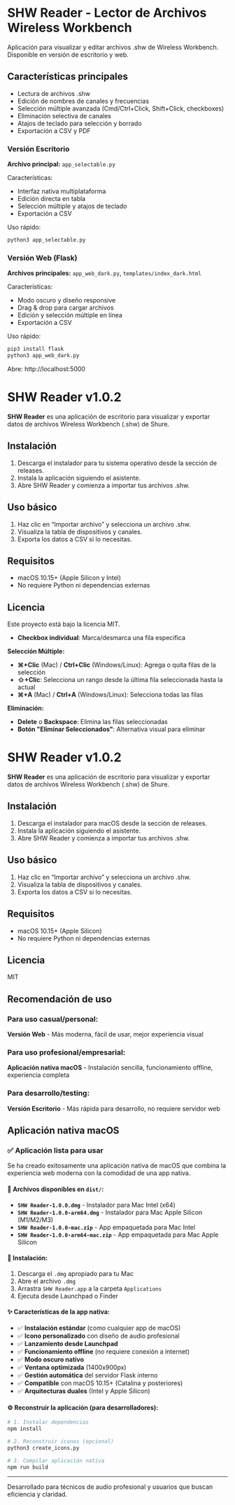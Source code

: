 
# SHW Reader - Lector de Archivos Wireless Workbench

Aplicación para visualizar y editar archivos .shw de Wireless Workbench. Disponible en versión de escritorio y web.


## Características principales
- Lectura de archivos .shw
- Edición de nombres de canales y frecuencias
- Selección múltiple avanzada (Cmd/Ctrl+Click, Shift+Click, checkboxes)
- Eliminación selectiva de canales
- Atajos de teclado para selección y borrado
- Exportación a CSV y PDF


### Versión Escritorio
**Archivo principal:** `app_selectable.py`

Características:
- Interfaz nativa multiplataforma
- Edición directa en tabla
- Selección múltiple y atajos de teclado
- Exportación a CSV

Uso rápido:
```bash
python3 app_selectable.py
```


### Versión Web (Flask)
**Archivos principales:** `app_web_dark.py`, `templates/index_dark.html`

Características:
- Modo oscuro y diseño responsive
- Drag & drop para cargar archivos
- Edición y selección múltiple en línea
- Exportación a CSV

Uso rápido:
```bash
pip3 install flask
python3 app_web_dark.py
```
Abre: http://localhost:5000



# SHW Reader v1.0.2

**SHW Reader** es una aplicación de escritorio para visualizar y exportar datos de archivos Wireless Workbench (.shw) de Shure.

## Instalación

1. Descarga el instalador para tu sistema operativo desde la sección de releases.
2. Instala la aplicación siguiendo el asistente.
3. Abre SHW Reader y comienza a importar tus archivos .shw.

## Uso básico

1. Haz clic en “Importar archivo” y selecciona un archivo .shw.
2. Visualiza la tabla de dispositivos y canales.
3. Exporta los datos a CSV si lo necesitas.

## Requisitos

- macOS 10.15+ (Apple Silicon y Intel)
- No requiere Python ni dependencias externas

## Licencia

Este proyecto está bajo la licencia MIT.
- **Checkbox individual**: Marca/desmarca una fila específica

**Selección Múltiple:**
- **⌘+Clic** (Mac) / **Ctrl+Clic** (Windows/Linux): Agrega o quita filas de la selección
- **⇧+Clic**: Selecciona un rango desde la última fila seleccionada hasta la actual
- **⌘+A** (Mac) / **Ctrl+A** (Windows/Linux): Selecciona todas las filas

**Eliminación:**
- **Delete** o **Backspace**: Elimina las filas seleccionadas
- **Botón "Eliminar Seleccionados"**: Alternativa visual para eliminar


# SHW Reader v1.0.2

**SHW Reader** es una aplicación de escritorio para visualizar y exportar datos de archivos Wireless Workbench (.shw) de Shure.

## Instalación

1. Descarga el instalador para macOS desde la sección de releases.
2. Instala la aplicación siguiendo el asistente.
3. Abre SHW Reader y comienza a importar tus archivos .shw.

## Uso básico

1. Haz clic en “Importar archivo” y selecciona un archivo .shw.
2. Visualiza la tabla de dispositivos y canales.
3. Exporta los datos a CSV si lo necesitas.

## Requisitos

- macOS 10.15+ (Apple Silicon)
- No requiere Python ni dependencias externas

## Licencia

MIT

## Recomendación de uso

### Para uso casual/personal:
**Versión Web** - Más moderna, fácil de usar, mejor experiencia visual

### Para uso profesional/empresarial:
**Aplicación nativa macOS** - Instalación sencilla, funcionamiento offline, experiencia completa

### Para desarrollo/testing:
**Versión Escritorio** - Más rápida para desarrollo, no requiere servidor web


## Aplicación nativa macOS

### ✅ **Aplicación lista para usar**

Se ha creado exitosamente una aplicación nativa de macOS que combina la experiencia web moderna con la comodidad de una app nativa.

#### 📁 Archivos disponibles en `dist/`:
- **`SHW Reader-1.0.0.dmg`** - Instalador para Mac Intel (x64)
- **`SHW Reader-1.0.0-arm64.dmg`** - Instalador para Mac Apple Silicon (M1/M2/M3)
- **`SHW Reader-1.0.0-mac.zip`** - App empaquetada para Mac Intel
- **`SHW Reader-1.0.0-arm64-mac.zip`** - App empaquetada para Mac Apple Silicon

#### 🚀 **Instalación**:
1. Descarga el `.dmg` apropiado para tu Mac
2. Abre el archivo `.dmg`
3. Arrastra `SHW Reader.app` a la carpeta `Applications`
4. Ejecuta desde Launchpad o Finder

#### ✨ **Características de la app nativa**:
- ✅ **Instalación estándar** (como cualquier app de macOS)
- ✅ **Icono personalizado** con diseño de audio profesional
- ✅ **Lanzamiento desde Launchpad**
- ✅ **Funcionamiento offline** (no requiere conexión a internet)
- ✅ **Modo oscuro nativo**
- ✅ **Ventana optimizada** (1400x900px)
- ✅ **Gestión automática** del servidor Flask interno
- ✅ **Compatible** con macOS 10.15+ (Catalina y posteriores)
- ✅ **Arquitecturas duales** (Intel y Apple Silicon)

#### ⚙️ **Reconstruir la aplicación** (para desarrolladores):
```bash
# 1. Instalar dependencias
npm install

# 2. Reconstruir iconos (opcional)
python3 create_icons.py

# 3. Compilar aplicación nativa
npm run build
```

---


Desarrollado para técnicos de audio profesional y usuarios que buscan eficiencia y claridad.
